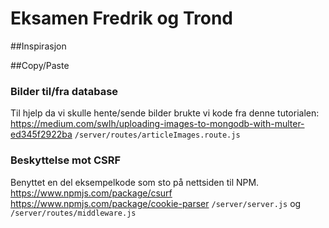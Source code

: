 # Eksamen Fredrik og Trond

##Inspirasjon

##Copy/Paste
### Bilder til/fra database 
Til hjelp da vi skulle hente/sende bilder brukte vi kode fra denne tutorialen: https://medium.com/swlh/uploading-images-to-mongodb-with-multer-ed345f2922ba
```/server/routes/articleImages.route.js```

### Beskyttelse mot CSRF
Benyttet en del eksempelkode som sto på nettsiden til NPM.
https://www.npmjs.com/package/csurf
https://www.npmjs.com/package/cookie-parser
```/server/server.js```
og
```/server/routes/middleware.js```


